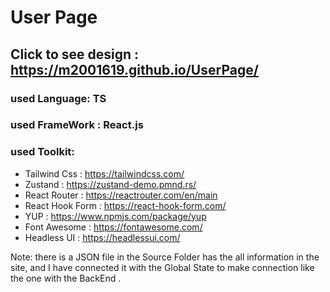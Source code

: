 # User Page 
## Click to see design : https://m2001619.github.io/UserPage/
### used Language: TS 
### used FrameWork : React.js
### used Toolkit: 
  * Tailwind Css : https://tailwindcss.com/
  * Zustand : https://zustand-demo.pmnd.rs/
  * React Router : https://reactrouter.com/en/main
  * React Hook Form : https://react-hook-form.com/
  * YUP : https://www.npmjs.com/package/yup
  * Font Awesome : https://fontawesome.com/
  * Headless UI : https://headlessui.com/ 

Note: there is a JSON file in the Source Folder has the all information in the site, and I have connected it with the Global State to make connection like the one with the BackEnd . 
